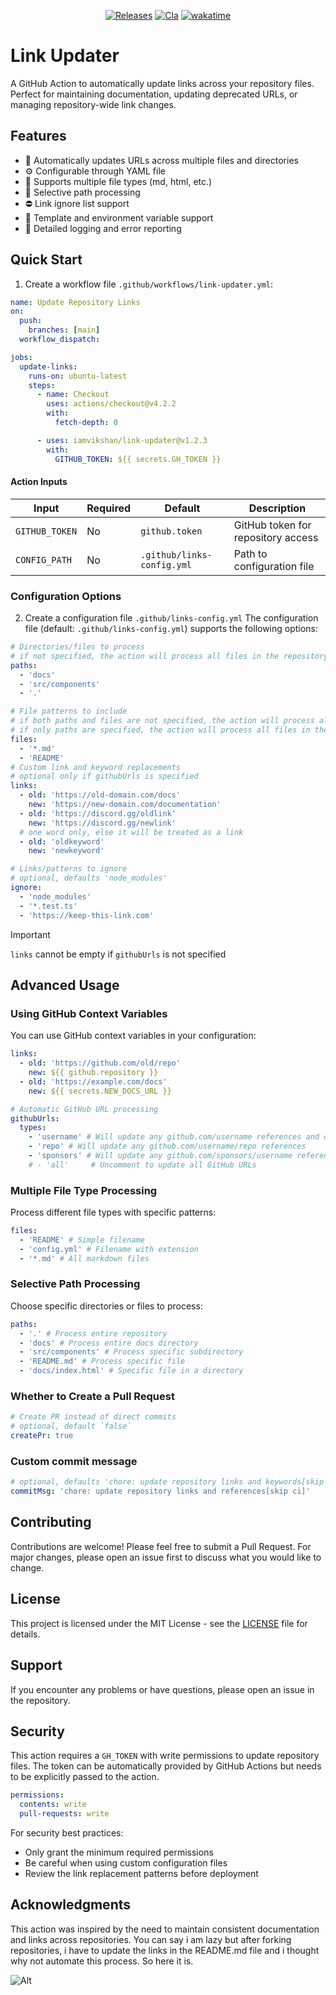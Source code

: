 <div align="center">

[![Releases](https://github.com/iamvikshan/link-updater/actions/workflows/release.yml/badge.svg)](https://github.com/iamvikshan/link-updater/actions/workflows/release.yml)
[![Cla](https://github.com/iamvikshan/link-updater/actions/workflows/cla.yml/badge.svg)](https://github.com/iamvikshan/link-updater/actions/workflows/cla.yml)
[![wakatime](https://wakatime.com/badge/github/iamvikshan/link-updater.svg)](https://wakatime.com/badge/github/iamvikshan/link-updater)

</div>

# Link Updater

A GitHub Action to automatically update links across your repository files. Perfect for maintaining
documentation, updating deprecated URLs, or managing repository-wide link changes.

## Features

- 🔄 Automatically updates URLs across multiple files and directories
- ⚙️ Configurable through YAML file
- 📁 Supports multiple file types (md, html, etc.)
- 🎯 Selective path processing
- ⛔ Link ignore list support
- 🔑 Template and environment variable support
- 📝 Detailed logging and error reporting

## Quick Start

1. Create a workflow file `.github/workflows/link-updater.yml`:

```yaml
name: Update Repository Links
on:
  push:
    branches: [main]
  workflow_dispatch:

jobs:
  update-links:
    runs-on: ubuntu-latest
    steps:
      - name: Checkout
        uses: actions/checkout@v4.2.2
        with:
          fetch-depth: 0

      - uses: iamvikshan/link-updater@v1.2.3
        with:
          GITHUB_TOKEN: ${{ secrets.GH_TOKEN }}
```

#### Action Inputs

| Input          | Required | Default                    | Description                        |
| -------------- | -------- | -------------------------- | ---------------------------------- |
| `GITHUB_TOKEN` | No       | `github.token`             | GitHub token for repository access |
| `CONFIG_PATH`  | No       | `.github/links-config.yml` | Path to configuration file         |

### Configuration Options

2. Create a configuration file `.github/links-config.yml` The configuration file (default:
   `.github/links-config.yml`) supports the following options:

```yaml
# Directories/files to process
# if not specified, the action will process all files in the repository
paths:
  - 'docs'
  - 'src/components'
  - '.'

# File patterns to include
# if both paths and files are not specified, the action will process all files in the repository
# if only paths are specified, the action will process all files in the specified directories
files:
  - '*.md'
  - 'README'
# Custom link and keyword replacements
# optional only if githubUrls is specified
links:
  - old: 'https://old-domain.com/docs'
    new: 'https://new-domain.com/documentation'
  - old: 'https://discord.gg/oldlink'
    new: 'https://discord.gg/newlink'
  # one word only, else it will be treated as a link
  - old: 'oldkeyword'
    new: 'newkeyword'

# Links/patterns to ignore
# optional, defaults 'node_modules'
ignore:
  - 'node_modules'
  - '*.test.ts'
  - 'https://keep-this-link.com'
```

> [!IMPORTANT]
>
> `links` cannot be empty if `githubUrls` is not specified

## Advanced Usage

### Using GitHub Context Variables

You can use GitHub context variables in your configuration:

```yaml
links:
  - old: 'https://github.com/old/repo'
    new: ${{ github.repository }}
  - old: 'https://example.com/docs'
    new: ${{ secrets.NEW_DOCS_URL }}

# Automatic GitHub URL processing
githubUrls:
  types:
    - 'username' # Will update any github.com/username references and only those, not the repo or sponsors
    - 'repo' # Will update any github.com/username/repo references
    - 'sponsors' # Will update any github.com/sponsors/username references
    # - 'all'     # Uncomment to update all GitHub URLs
```

### Multiple File Type Processing

Process different file types with specific patterns:

```yaml
files:
  - 'README' # Simple filename
  - 'config.yml' # Filename with extension
  - '*.md' # All markdown files
```

### Selective Path Processing

Choose specific directories or files to process:

```yaml
paths:
  - '.' # Process entire repository
  - 'docs' # Process entire docs directory
  - 'src/components' # Process specific subdirectory
  - 'README.md' # Process specific file
  - 'docs/index.html' # Specific file in a directory
```

### Whether to Create a Pull Request

```yaml
# Create PR instead of direct commits
# optional, default `false`
createPr: true
```

### Custom commit message

```yaml
# optional, defaults 'chore: update repository links and keywords[skip ci]'
commitMsg: 'chore: update repository links and references[skip ci]'
```

## Contributing

Contributions are welcome! Please feel free to submit a Pull Request. For major changes, please open
an issue first to discuss what you would like to change.

## License

This project is licensed under the MIT License - see the
[LICENSE](https://github.com/iamvikshan/.github/blob/main/.github/LICENSE.md) file for details.

## Support

If you encounter any problems or have questions, please open an issue in the repository.

## Security

This action requires a `GH_TOKEN` with write permissions to update repository files. The token can
be automatically provided by GitHub Actions but needs to be explicitly passed to the action.

```yaml
permissions:
  contents: write
  pull-requests: write
```

For security best practices:

- Only grant the minimum required permissions
- Be careful when using custom configuration files
- Review the link replacement patterns before deployment

## Acknowledgments

This action was inspired by the need to maintain consistent documentation and links across
repositories. You can say i am lazy but after forking repositories, i have to update the links in
the README.md file and i thought why not automate this process. So here it is.

![Alt](https://repobeats.axiom.co/api/embed/d47b94f3f18ca701da81bb653928362abc705faf.svg 'Repobeats analytics image')
